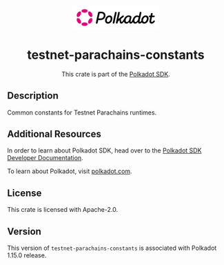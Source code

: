 <div align="center">

<img src="https://raw.githubusercontent.com/paritytech/polkadot-sdk/master/docs/images/Polkadot_Logo_Horizontal_Pink_BlackOnWhite.png" alt="Polkadot logo" width="200">

# testnet-parachains-constants

This crate is part of the [Polkadot SDK](https://github.com/paritytech/polkadot-sdk/).

</div>

## Description

Common constants for Testnet Parachains runtimes.

## Additional Resources

In order to learn about Polkadot SDK, head over to the [Polkadot SDK Developer Documentation](https://paritytech.github.io/polkadot-sdk/master/polkadot_sdk_docs/index.html).

To learn about Polkadot, visit [polkadot.com](https://polkadot.com/).

## License

This crate is licensed with Apache-2.0.

## Version

This version of `testnet-parachains-constants` is associated with Polkadot 1.15.0 release.
